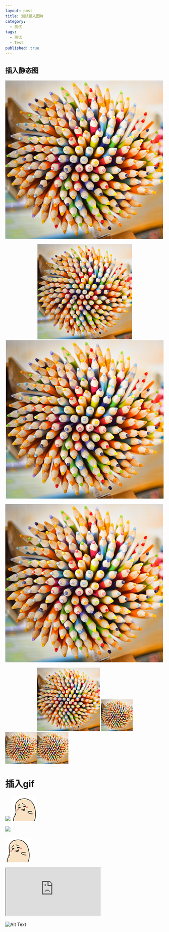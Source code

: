 ```yaml
---
layout: post
title: 测试插入图片
category:
  - 测试
tags:
  - 测试
  - Test
published: true
---
```



## 插入静态图 ##

![image](https://github.com/vingeart/vingeart.github.io/raw/master/public/img/test/gavatar1.jpg)

<center>
			<img src="/public/img/test/gavatar1.jpg" style="width:300px;"></center>

<center>
			<img src="/public/img/test/gavatar1.jpg"></center>

![](https://github.com/vingeart/vingeart.github.io/raw/master/public/img/test/gavatar1.jpg)

<center>
<img src="/public/img/test/gavatar1.jpg" style="width:200px;">
<img src="/public/img/test/gavatar1.jpg" style="width:100px;">
</center>

<left>
<img src="/public/img/test/gavatar1.jpg" style="width:100px;"><img src="/public/img/test/gavatar1.jpg" style="width:100px;">
</left>


# 插入gif #
<left>
<img src="https://ww4.sinaimg.cn/mw690/e75a115bgw1f3rrbzv1m8g209v0diqv7.gif">
</left>


<left>
<img src="/public/img/test/testgif.gif">
</left>


![]("/public/img/test/testgif.gif")


![](/public/img/test/testgif.gif)


<iframe style="width:300px;height:500;" src="https://ww4.sinaimg.cn/mw690/e75a115bgw1f3rrbzv1m8g209v0diqv7.gif"></iframe>


![Alt Text](https://media.giphy.com/media/vFKqnCdLPNOKc/giphy.gif)
